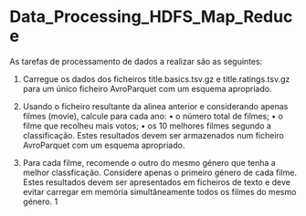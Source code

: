 # Data_Processing_HDFS_Map_Reduce

As tarefas de processamento de dados a realizar são as seguintes:


1. Carregue os dados dos ficheiros title.basics.tsv.gz e title.ratings.tsv.gz para um único
ficheiro AvroParquet com um esquema apropriado.

2. Usando o ficheiro resultante da alinea anterior e considerando apenas filmes (movie), calcule para cada ano:
• o número total de filmes;
• o filme que recolheu mais votos;
• os 10 melhores filmes segundo a classificação.
Estes resultados devem ser armazenados num ficheiro AvroParquet com um esquema apropriado.

3. Para cada filme, recomende o outro do mesmo género que tenha a melhor classficação. Considere
apenas o primeiro género de cada filme. Estes resultados devem ser apresentados em ficheiros de texto e deve
evitar carregar em memória simultâneamente todos os filmes do mesmo género. 1
